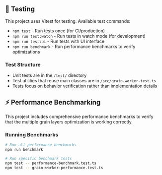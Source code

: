 ## 🧪 Testing

This project uses Vitest for testing. Available test commands:

- `npm test` - Run tests once (for CI/production)
- `npm run test:watch` - Run tests in watch mode (for development)
- `npm run test:ui` - Run tests with UI interface
- `npm run benchmark` - Run performance benchmarks to verify optimizations

### Test Structure
- Unit tests are in the `/test/` directory
- Test utilities that reuse main classes are in `/src/grain-worker-test.ts`
- Tests focus on behavior verification rather than implementation details

## ⚡ Performance Benchmarking

This project includes comprehensive performance benchmarks to verify that the multiple grain layers optimization is working correctly.

### Running Benchmarks

```bash
# Run all performance benchmarks
npm run benchmark

# Run specific benchmark tests
npm test -- performance-benchmark.test.ts
npm test -- grain-worker-performance.test.ts
```
